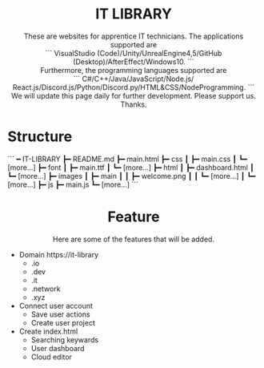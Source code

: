 
<!-- ここに一番上のサイトの説明とかを書く -->
<div class = "Title-and-Description", align = "center">
    <h1>IT LIBRARY</h1>
        <div>These are websites for apprentice IT technicians. The applications supported are</div>
        <div>
            ```
            VisualStudio (Code)/Unity/UnrealEngine4,5/GitHub (Desktop)/AfterEffect/Windows10.
            ```
        </div>
        <div>Furthermore, the programming languages supported are</div>
        <div>
            ```
            C#/C++/Java/JavaScript/Node.js/ React.js/Discord.js/Python/Discord.py/HTML&CSS/NodeProgramming.
            ```
        </div>
    <div>
        We will update this page daily for further development. Please support us. Thanks.
    </div>
</div>

<!-- ここにサイトの原案を書く -->
# Structure
<div class = "Structure", align = "left">
```
    ━ IT-LIBRARY
        ┣━ README.md
        ┣━ main.html
        ┣━ css
        ┃   ┣━ main.css
        ┃   ┗━ [more...]
        ┣━ font
        ┃   ┣━ main.ttf
        ┃   ┗━ [more...]
        ┣━ html
        ┃   ┣━ dashboard.html
        ┃   ┗━ [more...]
        ┣━ images
        ┃   ┣━ main
        ┃   ┃   ┣━ welcome.png
        ┃   ┃   ┗━ [more...]
        ┃   ┗━ [more...]
        ┣━ js
            ┣━ main.js
            ┗━ [more...]
```



<div class = "Feature", align = "center">

# Feature
Here are some of the features that will be added.
<ul class = "Features", align = "left">
        <li>Domain https://it-library
            <ul>
                <li>.io</li>
                <li>.dev</li>
                <li>.it</li>
                <li>.network</li>
                <li>.xyz</li>
            </ul>
        </li>
        <li>Connect user account
            <ul>
                <li>Save user actions</li>
                <li>Create user project</li>
            </ul>
        </li>
        <li>Create index.html
            <ul>
                <li>Searching keywards</li>
                <li>User dashboard</li>
                <li>Cloud editor</li>
            </ul>
        </li>
</ul>
</div>


